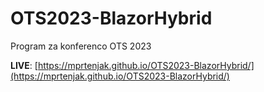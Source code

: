 # OTS2023-BlazorHybrid
Program za konferenco OTS 2023

**LIVE**: [https://mprtenjak.github.io/OTS2023-BlazorHybrid/](https://mprtenjak.github.io/OTS2023-BlazorHybrid/)
